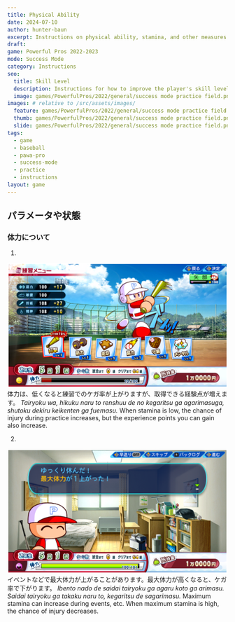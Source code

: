 ```yaml
---
title: Physical Ability
date: 2024-07-10
author: hunter-baun
excerpt: Instructions on physical ability, stamina, and other measures of physical ability
draft: 
game: Powerful Pros 2022-2023
mode: Success Mode
category: Instructions
seo:
  title: Skill Level
  description: Instructions for how to improve the player's skill level
  image: games/PowerfulPros/2022/general/success mode practice field.png
images: # relative to /src/assets/images/
  feature: games/PowerfulPros/2022/general/success mode practice field.png
  thumb: games/PowerfulPros/2022/general/success mode practice field.png
  slide: games/PowerfulPros/2022/general/success mode practice field.png
tags:
  - game
  - baseball
  - pawa-pro
  - success-mode
  - practice
  - instructions
layout: game
---
```

## パラメータや状態

### 体力について

1. 
![Batting practice with high injury chance](</assets/images/games/PowerfulPros/2022/Success Mode/Instructions/Success Mode/Parameters and Conditions/Physical Ability/1.png>)
体力は、低くなると練習でのケガ率が上がりますが、取得できる経験点が増えます。
*Tairyoku wa, hikuku naru to renshuu de no kegaritsu ga agarimasuga, shutoku dekiru keikenten ga fuemasu.*
When stamina is low, the chance of injury during practice increases, but the experience points you can gain also increase.

2. 
![Event dialog increasing maximum stamina](</assets/images/games/PowerfulPros/2022/Success Mode/Instructions/Success Mode/Parameters and Conditions/Physical Ability/2.png>)
イベントなどで最大体力が上がることがあります。最大体力が高くなると、ケガ率で下がります。
*Ibento nado de saidai tairyoku ga agaru koto ga arimasu. Saidai tairyoku ga takaku naru to, kegaritsu de sagarimasu.*
Maximum stamina can increase during events, etc. When maximum stamina is high, the chance of injury decreases.